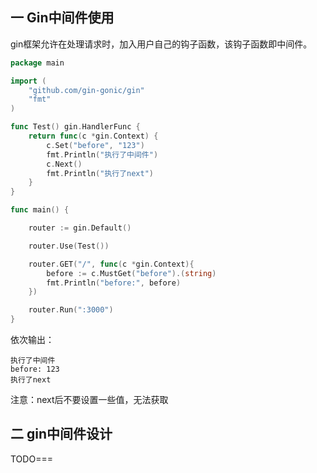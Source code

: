 ## 一 Gin中间件使用

gin框架允许在处理请求时，加入用户自己的钩子函数，该钩子函数即中间件。  

```go
package main

import (
	"github.com/gin-gonic/gin"
	"fmt"
)

func Test() gin.HandlerFunc {
	return func(c *gin.Context) {
		c.Set("before", "123")
		fmt.Println("执行了中间件")
		c.Next()
		fmt.Println("执行了next")
	}
}

func main() {

	router := gin.Default()

	router.Use(Test())

	router.GET("/", func(c *gin.Context){
		before := c.MustGet("before").(string)
		fmt.Println("before:", before)
	})

	router.Run(":3000")
}

```
依次输出：
```
执行了中间件
before: 123
执行了next
```

注意：next后不要设置一些值，无法获取

## 二 gin中间件设计

TODO===